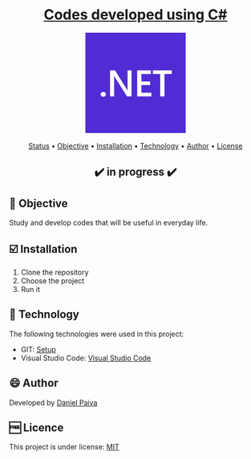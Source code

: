 <h1 align="center">
<a href="https://github.com/danhpaiva/balta-youtube-2022">Codes developed using C#</a>
</h1>

<p align="center">
  <a href="#">
    <img src="src\logo.png" width="200" alt="Net">
  </a>
</p>

<p align="center">
 <a href="#status">Status</a> • 
 <a href="#objective">Objective</a> •
 <a href="#installation">Installation</a> • 
 <a href="#technology">Technology</a> • 
 <a href="#author">Author</a> • 
 <a href="#licence">License</a>
</p>

<h2 align="center" id=status> 
	✔️ in progress ✔️
</h2>

<h2 id=objective>📜 Objective</h2>

Study and develop codes that will be useful in everyday life.

<h2 id=installation>☑️ Installation</h2>

1. Clone the repository
2. Choose the project
3. Run it

<h2 id=technology>🧰 Technology</h2>

The following technologies were used in this project:

- GIT: <a href="https://git-scm.com/downloads">Setup</a>
- Visual Studio Code: <a href="https://code.visualstudio.com/download">Visual Studio Code</a>
  
<h2 id=author>😄 Author</h2>
Developed by <a href="https://www.linkedin.com/in/danhpaiva/">Daniel Paiva</a>

<h2 id=licence>🆓 Licence</h2>
This project is under license: <a href="https://github.com/danhpaiva/balta-youtube-2022/blob/main/LICENSE">MIT</a>
